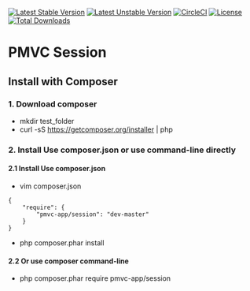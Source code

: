 [![Latest Stable Version](https://poser.pugx.org/pmvc-app/session/v/stable)](https://packagist.org/packages/pmvc-app/session) 
[![Latest Unstable Version](https://poser.pugx.org/pmvc-app/session/v/unstable)](https://packagist.org/packages/pmvc-app/session) 
[![CircleCI](https://circleci.com/gh/pmvc-app/session/tree/master.svg?style=svg)](https://circleci.com/gh/pmvc-app/session/tree/master)
[![License](https://poser.pugx.org/pmvc-app/session/license)](https://packagist.org/packages/pmvc-app/session)
[![Total Downloads](https://poser.pugx.org/pmvc-app/session/downloads)](https://packagist.org/packages/pmvc-app/session) 

# PMVC Session 

## Install with Composer
### 1. Download composer
   * mkdir test_folder
   * curl -sS https://getcomposer.org/installer | php

### 2. Install Use composer.json or use command-line directly
#### 2.1 Install Use composer.json
   * vim composer.json
```
{
    "require": {
        "pmvc-app/session": "dev-master"
    }
}
```
   * php composer.phar install

#### 2.2 Or use composer command-line
   * php composer.phar require pmvc-app/session


